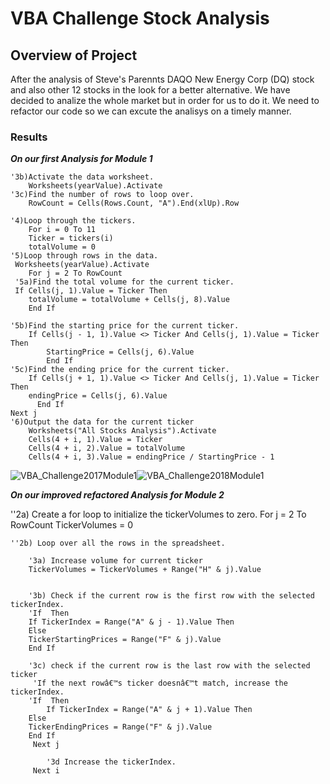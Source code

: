 # **VBA Challenge Stock Analysis**

## Overview of Project
   After the analysis of Steve's Parennts DAQO New Energy Corp (DQ) stock and also other 12 stocks in the look for a better alternative. We have decided to analize the whole market but in order for us to do it. We need to refactor our code so we can excute the analisys on a timely manner. 
   
  ### Results
  ***On our first Analysis for Module 1***
   
    '3b)Activate the data worksheet.
        Worksheets(yearValue).Activate
    '3c)Find the number of rows to loop over.
        RowCount = Cells(Rows.Count, "A").End(xlUp).Row
        
    '4)Loop through the tickers.
        For i = 0 To 11
        Ticker = tickers(i)
        totalVolume = 0
    '5)Loop through rows in the data.
     Worksheets(yearValue).Activate
        For j = 2 To RowCount
     '5a)Find the total volume for the current ticker.
     If Cells(j, 1).Value = Ticker Then
        totalVolume = totalVolume + Cells(j, 8).Value
        End If
     
    '5b)Find the starting price for the current ticker.
        If Cells(j - 1, 1).Value <> Ticker And Cells(j, 1).Value = Ticker Then
            StartingPrice = Cells(j, 6).Value
            End If
    '5c)Find the ending price for the current ticker.
        If Cells(j + 1, 1).Value <> Ticker And Cells(j, 1).Value = Ticker Then
        endingPrice = Cells(j, 6).Value
          End If
    Next j
    '6)Output the data for the current ticker
        Worksheets("All Stocks Analysis").Activate
        Cells(4 + i, 1).Value = Ticker
        Cells(4 + i, 2).Value = totalVolume
        Cells(4 + i, 3).Value = endingPrice / StartingPrice - 1
        
![VBA_Challenge2017Module1](https://user-images.githubusercontent.com/88118587/134945761-e7639ea2-af2d-42f2-825e-348100391ae6.PNG)![VBA_Challenge2018Module1](https://user-images.githubusercontent.com/88118587/134945769-f6113d35-e8ae-4de7-995e-5d77b9cfa094.PNG)

        
   ***On our improved refactored Analysis for Module 2***     
   
   ''2a) Create a for loop to initialize the tickerVolumes to zero.
           For j = 2 To RowCount
            TickerVolumes = 0
           
    ''2b) Loop over all the rows in the spreadsheet.
      
        '3a) Increase volume for current ticker
        TickerVolumes = TickerVolumes + Range("H" & j).Value
      
        
        '3b) Check if the current row is the first row with the selected tickerIndex.
        'If  Then
        If TickerIndex = Range("A" & j - 1).Value Then
        Else
        TickerStartingPrices = Range("F" & j).Value
        End If
          
        '3c) check if the current row is the last row with the selected ticker
         'If the next rowâ€™s ticker doesnâ€™t match, increase the tickerIndex.
        'If  Then
            If TickerIndex = Range("A" & j + 1).Value Then
        Else
        TickerEndingPrices = Range("F" & j).Value
        End If
         Next j

            '3d Increase the tickerIndex.
         Next i
            
        
   
   
